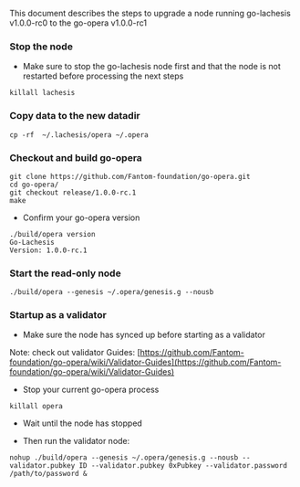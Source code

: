 This document describes the steps to upgrade a node running go-lachesis v1.0.0-rc0 to the go-opera v1.0.0-rc1

### Stop the node

- Make sure to stop the go-lachesis node first and that the node is not restarted before processing the next steps

```shell script
killall lachesis
```

### Copy data to the new datadir

```shell script
cp -rf  ~/.lachesis/opera ~/.opera
```

### Checkout and build go-opera

```shell script
git clone https://github.com/Fantom-foundation/go-opera.git
cd go-opera/
git checkout release/1.0.0-rc.1
make
```

- Confirm your go-opera version

```
./build/opera version
Go-Lachesis
Version: 1.0.0-rc.1
```

### Start the read-only node

```shell script
./build/opera --genesis ~/.opera/genesis.g --nousb
```

### Startup as a validator

- Make sure the node has synced up before starting as a validator

Note: check out validator Guides: [https://github.com/Fantom-foundation/go-opera/wiki/Validator-Guides](https://github.com/Fantom-foundation/go-opera/wiki/Validator-Guides)

- Stop your current go-opera process

```shell script
killall opera
```

- Wait until the node has stopped

- Then run the validator node:

```shell script
nohup ./build/opera --genesis ~/.opera/genesis.g --nousb --validator.pubkey ID --validator.pubkey 0xPubkey --validator.password /path/to/password &
```
